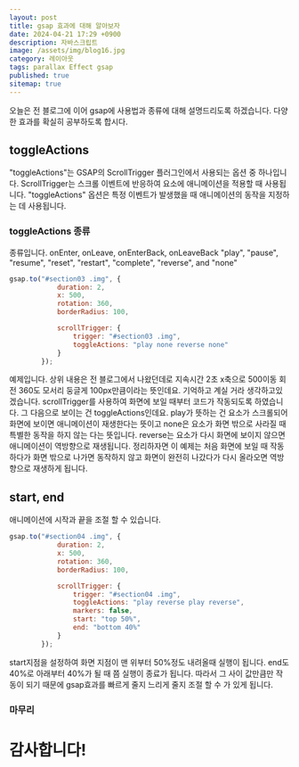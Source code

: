 ```yaml
---
layout: post
title: gsap 효과에 대해 알아보자
date: 2024-04-21 17:29 +0900
description: 자바스크립트
image: /assets/img/blog16.jpg
category: 레이아웃 
tags: parallax Effect gsap
published: true
sitemap: true
---
```

오늘은 전 블로그에 이어 gsap에 사용법과 종류에 대해 설명드리도록 하겠습니다. 다양한 효과를 확실히 공부하도록 합시다.

## toggleActions
"toggleActions"는 GSAP의 ScrollTrigger 플러그인에서 사용되는 옵션 중 하나입니다. ScrollTrigger는 스크롤 이벤트에 반응하여 요소에 애니메이션을 적용할 때 사용됩니다.
"toggleActions" 옵션은 특정 이벤트가 발생했을 때 애니메이션의 동작을 지정하는 데 사용됩니다.
### toggleActions 종류
종류입니다.
onEnter, onLeave, onEnterBack, onLeaveBack
"play", "pause", "resume", "reset", "restart", "complete", "reverse", and "none"
````javascript
gsap.to("#section03 .img", {
            duration: 2,
            x: 500,
            rotation: 360,
            borderRadius: 100,

            scrollTrigger: {
                trigger: "#section03 .img",
                toggleActions: "play none reverse none"
            }
        });
````
예제입니다. 상위 내용은 전 블로그에서 나왔던데로 지속시간 2초 x축으로 500이동 회전 360도 모서리 둥글게 100px만큼이라는 뜻인데요. 기억하고 계실 거라 생각하고있겠습니다.
scrollTrigger를 사용하여 화면에 보일 때부터 코드가 작동되도록 하였습니다. 그 다음으로 보이는 건 toggleActions인데요.
play가 뜻하는 건 요소가 스크롤되어 화면에 보이면 애니메이션이 재생한다는 뜻이고
none은 요소가 화면 밖으로 사라질 때 특별한 동작을 하지 않는 다는 뜻입니다.
reverse는 요소가 다시 화면에 보이지 않으면 애니메이션이 역방향으로 재생됩니다.
정리하자면 이 예제는 처음 화면에 보일 때 작동하다가 화면 밖으로 나가면 동작하지 않고 화면이 완전히 나갔다가 다시 올라오면 역방향으로 재생하게 됩니다.

## start, end
애니메이션에 시작과 끝을 조절 할 수 있습니다.
````javascript
gsap.to("#section04 .img", {
            duration: 2,
            x: 500,
            rotation: 360,
            borderRadius: 100,

            scrollTrigger: {
                trigger: "#section04 .img",
                toggleActions: "play reverse play reverse",
                markers: false,
                start: "top 50%",
                end: "bottom 40%"
            }
        });
````
start지점을 설정하여 화면 지점이 맨 위부터 50%정도 내려올때 실행이 됩니다. end도 40%로 아래부터 40%가 될 때 쯤 실행이 종료가 됩니다. 따라서 그 사이 값만큼만 작동이 되기 때문에 gsap효과를 빠르게 줄지 느리게 줄지 조절 할 수 가 있게 됩니다.
### 마무리


# 감사합니다!
